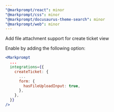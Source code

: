 ```yaml
---
"@markprompt/react": minor
"@markprompt/css": minor
"@markprompt/docusaurus-theme-search": minor
"@markprompt/web": minor
---
```


Add file attachment support for create ticket view

Enable by adding the following option:

```jsx
<Markprompt
  ...
  integrations={{
    createTicket: {
      ...
      form: {
        hasFileUploadInput: true,
      },
    },
  }}
/>
```
